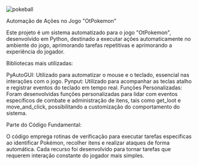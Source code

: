 ![pokeball](https://github.com/user-attachments/assets/2bfca4cd-aa8f-4a1e-83a5-ef37420414f1) 

Automação de Ações no Jogo "OtPokemon"

Este projeto é um sistema automatizado para o jogo "OtPokemon", desenvolvido em Python, destinado a executar ações automaticamente no ambiente do jogo, aprimorando tarefas repetitivas e aprimorando a experiência do jogador.

Bibliotecas mais utilizadas:

PyAutoGUI: Utilizado para automatizar o mouse e o teclado, essencial nas interações com o jogo.
Pynput: Utilizado para acompanhar as teclas atalho e registrar eventos do teclado em tempo real.
Funções Personalizadas: Foram desenvolvidas funções personalizadas para lidar com eventos específicos de combate e administração de itens, tais como get_loot e move_and_click, possibilitando a customização do comportamento do sistema.

Parte do Código Fundamental:

O código emprega rotinas de verificação para executar tarefas específicas ao identificar Pokémon, recolher itens e realizar ataques de forma automática. Cada recurso foi desenvolvido para tornar tarefas que requerem interação constante do jogador mais simples.
